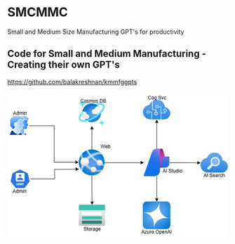# SMCMMC
Small and Medium Size Manufacturing GPT's for productivity

## Code for Small and Medium Manufacturing - Creating their own GPT's

https://github.com/balakreshnan/kmmfggpts

![Architecture](https://github.com/balakreshnan/SMCMMC/blob/main/smcmmc.jpg 'Architecture')
